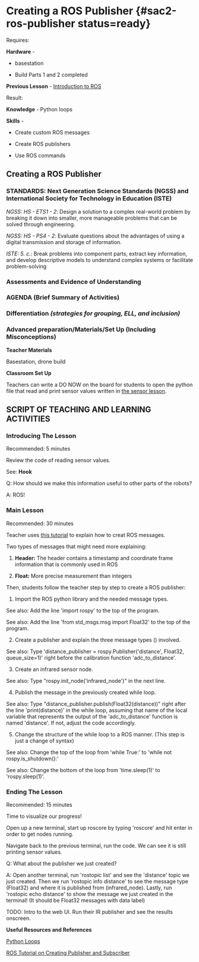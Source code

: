 # Creating a ROS Publisher {#sac2-ros-publisher status=ready}

<div class='requirements' markdown='1'>

Requires: 

**Hardware** - 

- basestation

- Build Parts 1 and 2 completed

**Previous Lesson** - [Introduction to ROS](https://docs.duckietown.org/daffy/downloads/duckiesky_high_school/docs-duckiesky_high_school/branch/daffy-develop/doc-duckiesky_high_school/out/sac2_ros_intro.html)

Result: 

**Knowledge** - Python loops 

**Skills** - 

- Create custom ROS messages

- Create ROS publishers

- Use ROS commands


</div>

## Creating a ROS Publisher


### STANDARDS: Next Generation Science Standards (NGSS) and International Society for Technology in Education (ISTE)

_NGSS: HS - ETS1 - 2_: Design a solution to a complex real-world problem by breaking it down into smaller, more manageable problems that can be solved through engineering.

_NGSS: HS - PS4 - 2_: Evaluate questions about the advantages of using a digital transmission and storage of information.

_ISTE: 5. c._: Break problems into component parts, extract key information, and develop descriptive models to understand complex systems or facilitate problem-solving


### Assessments and Evidence of Understanding


### AGENDA (Brief Summary of Activities)


### Differentiation _(strategies for grouping, ELL, and inclusion)_


### Advanced preparation/Materials/Set Up (Including Misconceptions)

**Teacher Materials**

Basestation, drone build

**Classroom Set Up**

Teachers can write a DO NOW on the board for students to open the python file that read and print sensor values written in [the sensor lesson](https://docs.duckietown.org/daffy/downloads/duckiesky_high_school/docs-duckiesky_high_school/branch/daffy-develop/doc-duckiesky_high_school/out/sac2_sensing_reading.html).


## SCRIPT OF TEACHING AND LEARNING ACTIVITIES


### Introducing The Lesson

Recommended: 5 minutes

Review the code of reading sensor values.

See: **Hook**

Q: How should we make this information useful to other parts of the robots?

A: ROS!

### Main Lesson

Recommended: 30 minutes

Teacher uses [this tutorial](https://wiki.ros.org/ROS/Tutorials/CreatingMsgAndSrv) to explain how to creat ROS messages. 

Two types of messages that might need more explaining: 

1. **Header:** The header contains a timestamp and coordinate frame information that is commonly used in ROS

2. **Float:** More precise measurement than integers

Then, students follow the teacher step by step to create a ROS publisher:

1. Import the ROS python library and the needed message types.

See also: Add the line 'import rospy' to the top of the program.

See also: Add the line 'from std_msgs.msg import Float32' to the top of the program.

2. Create a publisher and explain the three message types () involved.

See also: Type 'distance_publisher = rospy.Publisher('distance', Float32, queue_size=1)' right before the calibration function 'adc_to_distance'.

3. Create an infrared sensor node.

See also: Type "rospy.init_node('infrared_node')" in the next line.

4. Publish the message in the previously created while loop.

See also: Type "distance_publisher.publish(Float32(distance))" right after the line 'print(distance)' in the while loop, assuming that name of the local variable that represents the output of the 'adc_to_distance' function is named 'distance'. If not, adjust the code accordingly.

5. Change the structure of the while loop to a ROS manner. (This step is just a change of syntax)

See also: Change the top of the loop from 'while True:' to 'while not rospy.is_shutdown():'

See also: Change the bottom of the loop from 'time.sleep(1)' to 'rospy.sleep(1)'.

### Ending The Lesson

Recommended: 15 minutes 

Time to visualize our progress!

Open up a new terminal, start up roscore by typing 'roscore' and hit enter in order to get nodes running.

Navigate back to the previous terminal, run the code. We can see it is still printing sensor values.

Q: What about the publisher we just created?

A: Open another terminal, run 'rostopic list' and see the 'distance' topic we just created. Then we run 'rostopic info distance' to see the message type (Float32) and where it is published from (infrared_node). Lastly, run 'rostopic echo distance' to show the message we just created in the terminal! (It should be Float32 messages with data label)

TODO: Intro to the web UI. Run their IR publisher and see the results onscreen.

**Useful Resources and References**

[Python Loops](https://www.learnpython.org/en/Loops)

[ROS Tutorial on Creating Publisher and Subscriber](https://wiki.ros.org/ROS/Tutorials/WritingPublisherSubscriber%28python%29)
